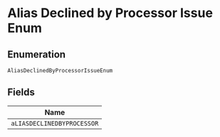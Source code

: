 
# Alias Declined by Processor Issue Enum

## Enumeration

`AliasDeclinedByProcessorIssueEnum`

## Fields

| Name |
|  --- |
| `aLIASDECLINEDBYPROCESSOR` |


